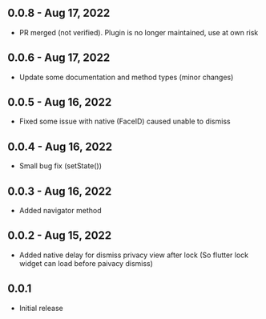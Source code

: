 ## 0.0.8 - Aug 17, 2022

- PR merged (not verified). Plugin is no longer maintained, use at own risk

## 0.0.6 - Aug 17, 2022

- Update some documentation and method types (minor changes)

## 0.0.5 - Aug 16, 2022

- Fixed some issue with native (FaceID) caused unable to dismiss

## 0.0.4 - Aug 16, 2022

- Small bug fix (setState())

## 0.0.3 - Aug 16, 2022

- Added navigator method

## 0.0.2 - Aug 15, 2022

- Added native delay for dismiss privacy view after lock (So flutter lock widget can load before paivacy dismiss)

## 0.0.1

- Initial release

